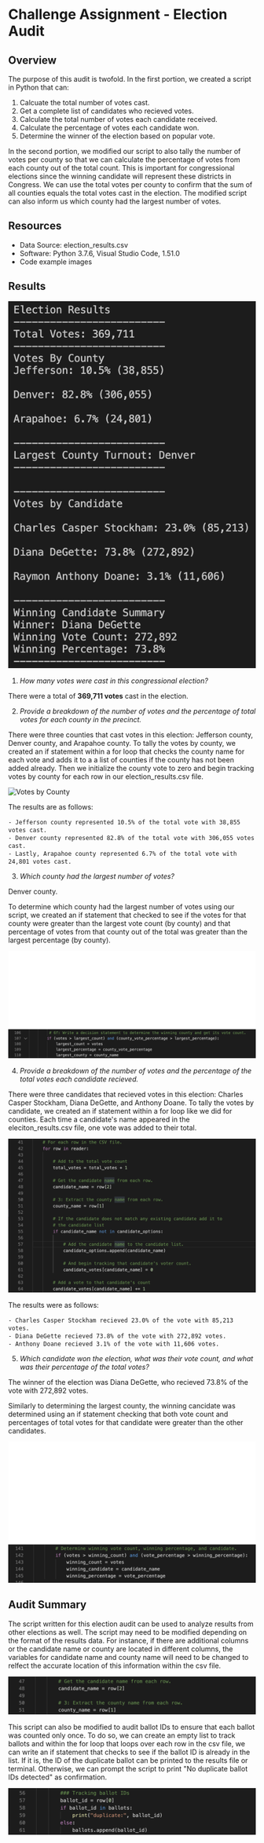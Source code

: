 # Challenge Assignment - Election Audit
## Overview
The purpose of this audit is twofold. In the first portion, we created a script in Python that can:

1. Calcuate the total number of votes cast.
2. Get a complete list of candidates who recieved votes.
3. Calculate the total number of votes each candidate received.
4. Calculate the percentage of votes each candidate won.
5. Determine the winner of the election based on popular vote.

In the second portion, we modified our script to also tally the number of votes per county so that we can calculate the percentage of votes from each county out of the total count. This is important for congressional elections since the winning candidate will represent these districts in Congress. We can use the total votes per county to confirm that the sum of all counties equals the total votes cast in the election. The modified script can also inform us which county had the largest number of votes.

## Resources
- Data Source: election_results.csv
- Software: Python 3.7.6, Visual Studio Code, 1.51.0
- Code example images

## Results

  ![Election Results](resources/images/terminal_election_results.png)

  1. *How many votes were cast in this congressional election?*
  
  There were a total of **369,711 votes** cast in the election.

  2. *Provide a breakdown of the number of votes and the percentage of total votes for each county in the precinct.*
  
  There were three counties that cast votes in this election: Jefferson county, Denver county, and Arapahoe county. To tally the votes by county, we created an if statement within a for loop that checks the county name for each vote and adds it to a a list of counties if the county has not been added already. Then we initialize the county vote to zero and begin tracking votes by county for each row in our election_results.csv file. 

  ![Votes by County](resources/images/python_vote_by_county.png)

  The results are as follows:

    - Jefferson county represented 10.5% of the total vote with 38,855 votes cast.
    - Denver county represented 82.8% of the total vote with 306,055 votes cast.
    - Lastly, Arapahoe county represented 6.7% of the total vote with 24,801 votes cast.

  3. *Which county had the largest number of votes?*

  Denver county.

  To determine which county had the largest number of votes using our script, we created an if statement that checked to see if the votes for that county were greater than the largest vote count (by county) and that percentage of votes from that county out of the total was greater than the largest percentage (by county). 

  ![](resources/images/python_largest_county.png)

  
  4. *Provide a breakdown of the number of votes and the percentage of the total votes each candidate recieved.*
  
  There were three candidates that recieved votes in this election: Charles Casper Stockham, Diana DeGette, and Anthony Doane. To tally the votes by candidate, we created an if statement within a for loop like we did for counties. Each time a candidate's name appeared in the eleciton_results.csv file, one vote was added to their total.

  ![Votes by Candidate](resources/images/python_votes_by_candidate.png)

  The results were as follows:

    - Charles Casper Stockham recieved 23.0% of the vote with 85,213 votes.
    - Diana DeGette recieved 73.8% of the vote with 272,892 votes.
    - Anthony Doane recieved 3.1% of the vote with 11,606 votes.

  5. *Which candidate won the election, what was their vote count, and what was their percentage of the total votes?*

  The winner of the election was Diana DeGette, who recieved 73.8% of the vote with 272,892 votes.

  Similarly to determining the largest county, the winning cancidate was determined using an if statement checking that both vote count and percentages of total votes for that candidate were greater than the other candidates.

  ![](resources/images/python_winning_candidate.png)

## Audit Summary
The script written for this election audit can be used to analyze results from other elections as well. The script may need to be modified depending on the format of the results data. For instance, if there are additional columns or the candidate name or county are located in different columns, the variables for candidate name and county name will need to be changed to relfect the accurate location of this information within the csv file.

![](resources/images/election_variables.png)

This script can also be modified to audit ballot IDs to ensure that each ballot was counted only once. To do so, we can create an empty list to track ballots and within the for loop that loops over each row in the csv file, we can write an if statement that checks to see if the ballot ID is already in the list. If it is, the ID of the duplicate ballot can be printed to the results file or terminal. Otherwise, we can prompt the script to print "No duplicate ballot IDs detected" as confirmation.

![](resources/images/ballot_ids.png)
